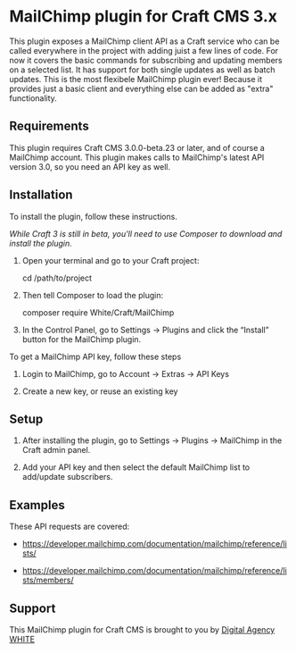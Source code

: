 # MailChimp plugin for Craft CMS 3.x

This plugin exposes a MailChimp client API as a Craft service who can be called everywhere in the project with adding juist a few lines of code. For now it covers the basic commands for subscribing and updating members on a selected list. It has support for both single updates as well as batch updates. This is the most flexibele MailChimp plugin ever! Because it provides just a basic client and everything else can be added as "extra" functionality.


## Requirements

This plugin requires Craft CMS 3.0.0-beta.23 or later, and of course a MailChimp account. This plugin makes calls to MailChimp's latest API version 3.0, so you need an API key as well.


## Installation

To install the plugin, follow these instructions.

*While Craft 3 is still in beta, you'll need to use Composer to download and install the plugin.*

1. Open your terminal and go to your Craft project:

	cd /path/to/project

2. Then tell Composer to load the plugin:

	composer require White/Craft/MailChimp

3. In the Control Panel, go to Settings → Plugins and click the “Install” button for the MailChimp plugin.


To get a MailChimp API key, follow these steps

1. Login to MailChimp, go to Account → Extras → API Keys 

2. Create a new key, or reuse an existing key


## Setup

1. After installing the plugin, go to Settings → Plugins → MailChimp in the Craft admin panel.

2. Add your API key and then select the default MailChimp list to add/update subscribers.


## Examples

These API requests are covered:

* https://developer.mailchimp.com/documentation/mailchimp/reference/lists/

* https://developer.mailchimp.com/documentation/mailchimp/reference/lists/members/


## Support

This MailChimp plugin for Craft CMS is brought to you by [Digital Agency WHITE](https://www.white.nl/)